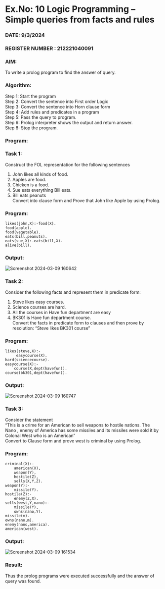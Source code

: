 # Ex.No: 10  Logic Programming –  Simple queries from facts and rules
### DATE: 9/3/2024                                                                           
### REGISTER NUMBER : 212221040091
### AIM: 
To write a prolog program to find the answer of query. 
###  Algorithm:
 Step 1: Start the program <br> 
 Step 2: Convert the sentence into First order Logic  <br> 
 Step 3:  Convert the sentence into Horn clause form  <br> 
 Step 4: Add rules and predicates in a program   <br> 
 Step 5:  Pass the query to program. <br> 
 Step 6: Prolog interpreter shows the output and return answer. <br> 
 Step 8:  Stop the program.
### Program:
### Task 1:

Construct the FOL representation for the following sentences <br> 
1.	John likes all kinds of food.  <br> 
2.	Apples are food.  <br> 
3.	Chicken is a food.  <br> 
4.	Sue eats everything Bill eats. <br> 
5.	 Bill eats peanuts  <br> 
   Convert into clause form and Prove that John like Apple by using Prolog. <br>

### Program:
```
likes(john,X):-food(X).
food(apple).
food(vegetable).
eats(bill,peanuts).
eats(sue,X):-eats(bill,X).
alive(bill).
```
### Output:
![Screenshot 2024-03-09 160642](https://github.com/Madhan213/AI_Lab_2023-24/assets/130206230/dc3f489a-5f00-450d-ae0a-d3788de0e067)


### Task 2:

Consider the following facts and represent them in predicate form: <br>              
1.	Steve likes easy courses. <br> 
2.	Science courses are hard. <br> 
3. All the courses in Have fun department are easy <br> 
4. BK301 is Have fun department course.<br> 
Convert the facts in predicate form to clauses and then prove by resolution: “Steve likes BK301 course”<br>


### Program:
```
likes(steve,X):-
     easycourse(X).
hard(sciencecourse).
easycourse(X):-
    course(X,dept(havefun)).
course(bk301,dept(havefun)).
```

### Output:
![Screenshot 2024-03-09 160747](https://github.com/Madhan213/AI_Lab_2023-24/assets/130206230/e964c221-7f47-461d-9a48-bd1f075383fe)

### Task 3:

Consider the statement <br> 
“This is a crime for an American to sell weapons to hostile nations. The Nano , enemy of America has some missiles and its missiles were sold it by Colonal West who is an American” <br> 
Convert to Clause form and prove west is criminal by using Prolog.<br>

### Program:
```
criminal(X):-
	american(X),
	weapon(Y),
	hostile(Z),
	sells(X,Y,Z).
weapon(Y):-
	missile(Y).
hostile(Z):-
	enemy(Z,X).
sells(west,Y,nano):-
    missile(Y),
	owns(nano,Y).
missile(m).
owns(nano,m).
enemy(nano,america).
american(west).
```

### Output:
![Screenshot 2024-03-09 161534](https://github.com/Madhan213/AI_Lab_2023-24/assets/130206230/73c79e0f-5ada-4d4a-890e-7a0a90c53b5d)

### Result:
Thus the prolog programs were executed successfully and the answer of query was found.
